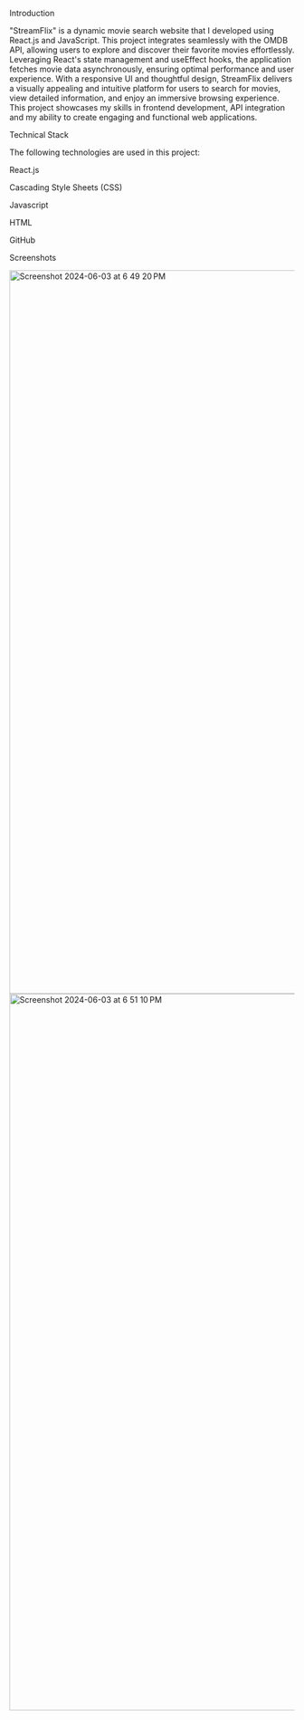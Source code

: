 Introduction

"StreamFlix" is a dynamic movie search website that I developed using React.js and JavaScript. This project integrates seamlessly with the OMDB API, allowing users to explore and discover their favorite movies effortlessly. Leveraging React's state management and useEffect hooks, the application fetches movie data asynchronously, ensuring optimal performance and user experience. With a responsive UI and thoughtful design, StreamFlix delivers a visually appealing and intuitive platform for users to search for movies, view detailed information, and enjoy an immersive browsing experience. This project showcases my skills in frontend development, API integration and my ability to create engaging and functional web applications.

Technical Stack

The following technologies are used in this project:

React.js

Cascading Style Sheets (CSS) 

Javascript

HTML

GitHub 

Screenshots


<img width="1278" alt="Screenshot 2024-06-03 at 6 49 20 PM" src="https://github.com/Samrudh713/stream-flix/assets/79752299/9098fd43-6914-4e1d-a800-6696e5304d2f">
<img width="1266" alt="Screenshot 2024-06-03 at 6 51 10 PM" src="https://github.com/Samrudh713/stream-flix/assets/79752299/28a36830-8e94-470f-a676-072ec4c74959">

